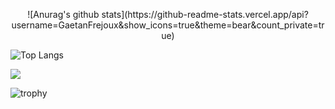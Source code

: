 
<p align="center">
![Anurag's github stats](https://github-readme-stats.vercel.app/api?username=GaetanFrejoux&show_icons=true&theme=bear&count_private=true)

![Top Langs](https://github-readme-stats.vercel.app/api/top-langs/?username=GaetanFrejoux&theme=bear)


![](https://komarev.com/ghpvc/?username=GaetanFrejoux&color=lightgrey&label=views)

![trophy](https://github-profile-trophy.vercel.app/?username=GaetanFrejoux&theme=juicyfresh&no-frame=true&no-bg=true&margin-w=15)
</p>
